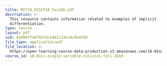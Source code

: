 ```yaml
---
title: MIT18_01SCF10_Ses14b.pdf
description: >-
  This resource contains information related to examples of implicit
  differentiation.
type: course
layout: pdf
uid: 6a8991fa97657dced41133ec8c9e4f4d
file_type: application/pdf
file_location: >-
  https://open-learning-course-data-production.s3.amazonaws.com/18-01sc-single-variable-calculus-fall-2010/6a8991fa97657dced41133ec8c9e4f4d_MIT18_01SCF10_Ses14b.pdf
course_id: 18-01sc-single-variable-calculus-fall-2010
---
```

